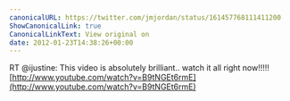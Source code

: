 ```yaml
---
canonicalURL: https://twitter.com/jmjordan/status/161457768111411200
ShowCanonicalLink: true
CanonicalLinkText: View original on
date: 2012-01-23T14:38:26+00:00
---
```

RT @ijustine: This video is absolutely brilliant.. watch it all right now!!!!! [http://www.youtube.com/watch?v=B9tNGEt6rmE](http://www.youtube.com/watch?v=B9tNGEt6rmE)